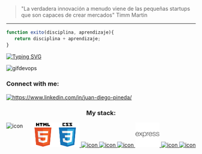 > "La verdadera innovación a menudo viene de las pequeñas startups que son capaces de crear mercados"
> Timm Martin
---
```js
function exito(disciplina, aprendizaje){
   return disciplina + aprendizaje;
}
```
<body>
<!--     <div class="box " style="display: grid>
         <div class="form"> -->
         <a class="form "href="https://git.io/typing-svg"><img src="https://readme-typing-svg.demolab.com?font=caveat&size=25&duration=3300&pause=1&color=F6F0ED&border-radius=8px&background=303b68&vCenter=true&padding=5px&multiline=true&width=860&height=270&lines=++++Hola+y+Bienvenido+a+mi+perfil+en+Github.;+;+++Estare+encantado+de+contribuir+a+tu+proyecto%2C;Mis+conocimientos+y+habilidades+me+hacen+un+candidato+ideal%2C;Estoy+seguro+de+que+puedo+aportar+un+valor+significativo.;no+dudes+en+ponerte+en+contacto+conmigo.;%C2%A1Estoy+dispuesto+a+formar+parte+de+tu+proyecto+y+;lograr+%C3%A9xito+juntos!;+" alt="Typing SVG" /></a>        

![gifdevops](https://user-images.githubusercontent.com/117276310/205516382-b0d6df35-890a-4cf2-838f-c8db68cfecf9.gif)  
 
<h3 align="left">Connect with me:</h3>
<a href="https://www.linkedin.com/in/juan-diego-pineda/" target="_blank" rel="noopener ">
    <img align="center" src="https://raw.githubusercontent.com/rahuldkjain/github-profile-readme-generator/master/src/images/icons/Social/linked-in-alt.svg"   alt="https://www.linkedin.com/in/juan-diego-pineda/" height="40" width="40" />
</a>

<h3 align="center">My stack:</h3>

<div style="display: flex">  
<img src="https://techstack-generator.vercel.app/github-icon.svg" alt="icon" width="65" height="65" />
<a href="https://www.w3.org/html/" target="_blank" rel="noreferrer"> 
<img src="https://raw.githubusercontent.com/devicons/devicon/master/icons/html5/html5-original-wordmark.svg" alt="html5" width="65" height="65"/></a>
<a href="https://www.w3schools.com/css/" target="_blank" rel="noreferrer"> <img src="https://raw.githubusercontent.com/devicons/devicon/master/icons/css3/css3-original-wordmark.svg" alt="css3" width="65" height="65"/>
<img src="https://techstack-generator.vercel.app/js-icon.svg" alt="icon" width="65" height="65" />
<img src="https://techstack-generator.vercel.app/ts-icon.svg" alt="icon" width="65" height="65" />
<img src="https://techstack-generator.vercel.app/mysql-icon.svg" alt="icon" width="65" height="65" /> 
<img src="https://raw.githubusercontent.com/devicons/devicon/master/icons/express/express-original-wordmark.svg" alt="express" width="65" height="65"/> 
<img src="https://techstack-generator.vercel.app/react-icon.svg" alt="icon" width="65" height="65" />
<img src="https://techstack-generator.vercel.app/nginx-icon.svg" alt="icon" width="65" height="65" /> 
    
</body>

